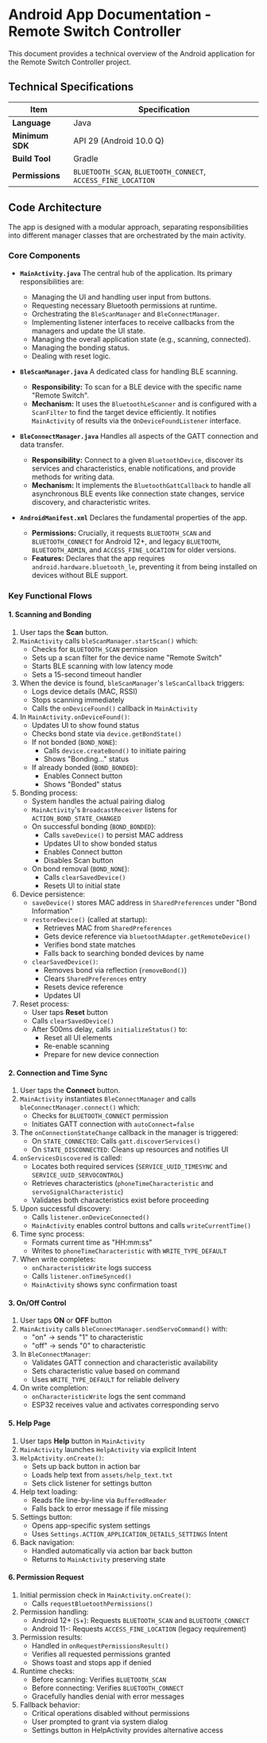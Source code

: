 # Android App Documentation - Remote Switch Controller

This document provides a technical overview of the Android application for the Remote Switch Controller project.

## Technical Specifications

| Item              | Specification                        |
| ----------------- | ------------------------------------ |
| **Language**      | Java                                 |
| **Minimum SDK**   | API 29 (Android 10.0 Q)     |
| **Build Tool**    | Gradle                               |
| **Permissions**   | `BLUETOOTH_SCAN`, `BLUETOOTH_CONNECT`, `ACCESS_FINE_LOCATION`  |

## Code Architecture

The app is designed with a modular approach, separating responsibilities into different manager classes that are orchestrated by the main activity.

### Core Components

- **`MainActivity.java`**
  The central hub of the application. Its primary responsibilities are:
  - Managing the UI and handling user input from buttons.
  - Requesting necessary Bluetooth permissions at runtime.
  - Orchestrating the `BleScanManager` and `BleConnectManager`.
  - Implementing listener interfaces to receive callbacks from the managers and update the UI state.
  - Managing the overall application state (e.g., scanning, connected).
  - Managing the bonding status.
  - Dealing with reset logic.

- **`BleScanManager.java`**
  A dedicated class for handling BLE scanning.
  - **Responsibility:** To scan for a BLE device with the specific name "Remote Switch".
  - **Mechanism:** It uses the `BluetoothLeScanner` and is configured with a `ScanFilter` to find the target device efficiently. It notifies `MainActivity` of results via the `OnDeviceFoundListener` interface.

- **`BleConnectManager.java`**
  Handles all aspects of the GATT connection and data transfer.
  - **Responsibility:** Connect to a given `BluetoothDevice`, discover its services and characteristics, enable notifications, and provide methods for writing data.
  - **Mechanism:** It implements the `BluetoothGattCallback` to handle all asynchronous BLE events like connection state changes, service discovery, and characteristic writes.

- **`AndroidManifest.xml`**
  Declares the fundamental properties of the app.
  - **Permissions:** Crucially, it requests `BLUETOOTH_SCAN` and `BLUETOOTH_CONNECT` for Android 12+, and legacy `BLUETOOTH`, `BLUETOOTH_ADMIN`, and `ACCESS_FINE_LOCATION` for older versions.
  - **Features:** Declares that the app requires `android.hardware.bluetooth_le`, preventing it from being installed on devices without BLE support.

### Key Functional Flows

#### 1. Scanning and Bonding

1. User taps the **Scan** button.
1. `MainActivity` calls `bleScanManager.startScan()` which:
   - Checks for `BLUETOOTH_SCAN` permission
   - Sets up a scan filter for the device name "Remote Switch"
   - Starts BLE scanning with low latency mode
   - Sets a 15-second timeout handler
1. When the device is found, `bleScanManager`'s `leScanCallback` triggers:
   - Logs device details (MAC, RSSI)
   - Stops scanning immediately
   - Calls the `onDeviceFound()` callback in `MainActivity`
1. In `MainActivity.onDeviceFound()`:
   - Updates UI to show found status
   - Checks bond state via `device.getBondState()`
   - If not bonded (`BOND_NONE`):
     - Calls `device.createBond()` to initiate pairing
     - Shows "Bonding..." status
   - If already bonded (`BOND_BONDED`):
     - Enables Connect button
     - Shows "Bonded" status
1. Bonding process:
   - System handles the actual pairing dialog
   - `MainActivity`'s `BroadcastReceiver` listens for `ACTION_BOND_STATE_CHANGED`
   - On successful bonding (`BOND_BONDED`):
     - Calls `saveDevice()` to persist MAC address
     - Updates UI to show bonded status
     - Enables Connect button
     - Disables Scan button
   - On bond removal (`BOND_NONE`):
     - Calls `clearSavedDevice()`
     - Resets UI to initial state
1. Device persistence:
   - `saveDevice()` stores MAC address in `SharedPreferences` under "Bond Information"
   - `restoreDevice()` (called at startup):
     - Retrieves MAC from `SharedPreferences`
     - Gets device reference via `bluetoothAdapter.getRemoteDevice()`
     - Verifies bond state matches
     - Falls back to searching bonded devices by name
   - `clearSavedDevice()`:
     - Removes bond via reflection (`removeBond()`)
     - Clears `SharedPreferences` entry
     - Resets device reference
     - Updates UI
1. Reset process:
   - User taps **Reset** button
   - Calls `clearSavedDevice()`
   - After 500ms delay, calls `initializeStatus()` to:
     - Reset all UI elements
     - Re-enable scanning
     - Prepare for new device connection

#### 2. Connection and Time Sync

1. User taps the **Connect** button.
1. `MainActivity` instantiates `BleConnectManager` and calls `bleConnectManager.connect()` which:
   - Checks for `BLUETOOTH_CONNECT` permission
   - Initiates GATT connection with `autoConnect=false`
1. The `onConnectionStateChange` callback in the manager is triggered:
   - On `STATE_CONNECTED`: Calls `gatt.discoverServices()`
   - On `STATE_DISCONNECTED`: Cleans up resources and notifies UI
1. `onServicesDiscovered` is called:
   - Locates both required services (`SERVICE_UUID_TIMESYNC` and `SERVICE_UUID_SERVOCONTROL`)
   - Retrieves characteristics (`phoneTimeCharacteristic` and `servoSignalCharacteristic`)
   - Validates both characteristics exist before proceeding
1. Upon successful discovery:
   - Calls `listener.onDeviceConnected()`
   - `MainActivity` enables control buttons and calls `writeCurrentTime()`
1. Time sync process:
   - Formats current time as "HH:mm:ss"
   - Writes to `phoneTimeCharacteristic` with `WRITE_TYPE_DEFAULT`
1. When write completes:
   - `onCharacteristicWrite` logs success
   - Calls `listener.onTimeSynced()`
   - `MainActivity` shows sync confirmation toast

#### 3. On/Off Control

1. User taps **ON** or **OFF** button
1. `MainActivity` calls `bleConnectManager.sendServoCommand()` with:
   - "on" → sends "1" to characteristic
   - "off" → sends "0" to characteristic
1. In `BleConnectManager`:
   - Validates GATT connection and characteristic availability
   - Sets characteristic value based on command
   - Uses `WRITE_TYPE_DEFAULT` for reliable delivery
1. On write completion:
   - `onCharacteristicWrite` logs the sent command
   - ESP32 receives value and activates corresponding servo

#### 5. Help Page

1. User taps **Help** button in `MainActivity`
1. `MainActivity` launches `HelpActivity` via explicit Intent
1. `HelpActivity.onCreate()`:
   - Sets up back button in action bar
   - Loads help text from `assets/help_text.txt`
   - Sets click listener for settings button
1. Help text loading:
   - Reads file line-by-line via `BufferedReader`
   - Falls back to error message if file missing
1. Settings button:
   - Opens app-specific system settings
   - Uses `Settings.ACTION_APPLICATION_DETAILS_SETTINGS` Intent
1. Back navigation:
   - Handled automatically via action bar back button
   - Returns to `MainActivity` preserving state

#### 6. Permission Request

1. Initial permission check in `MainActivity.onCreate()`:
   - Calls `requestBluetoothPermissions()`
1. Permission handling:
   - Android 12+ (`S`+): Requests `BLUETOOTH_SCAN` and `BLUETOOTH_CONNECT`
   - Android 11-: Requests `ACCESS_FINE_LOCATION` (legacy requirement)
1. Permission results:
   - Handled in `onRequestPermissionsResult()`
   - Verifies all requested permissions granted
   - Shows toast and stops app if denied
1. Runtime checks:
   - Before scanning: Verifies `BLUETOOTH_SCAN`
   - Before connecting: Verifies `BLUETOOTH_CONNECT`
   - Gracefully handles denial with error messages
1. Fallback behavior:
   - Critical operations disabled without permissions
   - User prompted to grant via system dialog
   - Settings button in HelpActivity provides alternative access